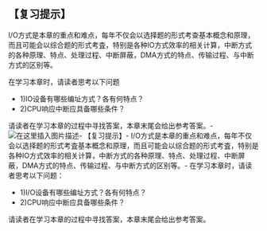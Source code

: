 ## 【复习提示】

I/O方式是本章的重点和难点，每年不仅会以选择题的形式考查基本概念和原理，而且可能会以综合题的形式考査，特别是各种IO方式效率的相关计算，中断方式的各种原理、特点、处理过程、中断屏蔽，DMA方式的特点、传输过程、与中断方式的区别等。

在学习本章时，请读者思考以下问题

*   1)IO设备有哪些编址方式？各有何特点？
*   2)CPU响应中断应具备哪些条件？

请读者在学习本章的过程中寻找答案，本章末尾会给出参考答案。-
![在这里插入图片描述](https://img-blog.csdnimg.cn/20210118102514764.png?,type_ZmFuZ3poZW5naGVpdGk,shadow_10,text_aHR0cHM6Ly9ibG9nLmNzZG4ubmV0L2hhb2ppZV9kdWFu,size_16,color_FFFFFF,t_70)-
【复习提示】-
I/O方式是本章的重点和难点，每年不仅会以选择题的形式考査基本概念和原理，而且可能会以综合题的形式考査，特别是各种IO方式效率的相关计算，中断方式的各种原理、特点、处理过程、中断屏蔽，DMA方式的特点、传输过程、与中断方式的区别等。-
在学习本章时，请读者思考以下问题：

*   1)I/O设备有哪些编址方式？各有何特点？
*   2)CPU响应中断应具备哪些条件？

请读者在学习本章的过程中寻找答案，本章末尾会给出参考答案。